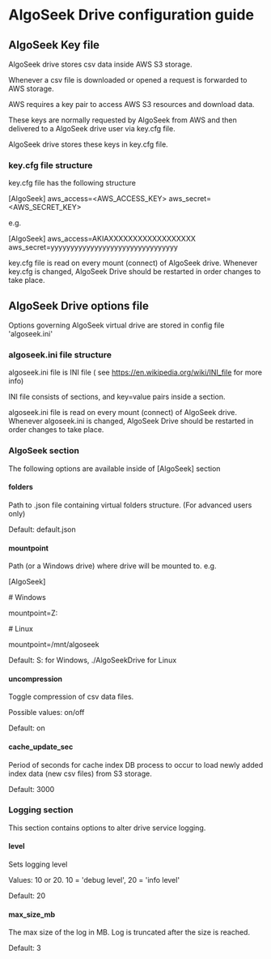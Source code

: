 # AlgoSeek Drive configuration guide

## AlgoSeek Key file

AlgoSeek drive stores csv data inside AWS S3 storage. 

Whenever a csv file is downloaded or opened a request is forwarded to AWS storage.

AWS requires a key pair to access AWS S3 resources and download data.

These keys are normally requested by AlgoSeek from AWS and then delivered to a AlgoSeek drive user via key.cfg file.

AlgoSeek drive stores these keys in key.cfg file.

### key.cfg file structure

key.cfg file has the following structure

[AlgoSeek]
aws_access=\<AWS_ACCESS_KEY\>
aws_secret=\<AWS_SECRET_KEY\>

e.g.

[AlgoSeek]
aws_access=AKIAXXXXXXXXXXXXXXXXXX
aws_secret=yyyyyyyyyyyyyyyyyyyyyyyyyyyyyyyy

key.cfg file is read on every mount (connect) of AlgoSeek drive.
Whenever key.cfg is changed, AlgoSeek Drive should be restarted in order changes to take place.

## AlgoSeek Drive options file

Options governing AlgoSeek virtual drive are stored in config file 'algoseek.ini'

### algoseek.ini file structure

algoseek.ini file is INI file ( see https://en.wikipedia.org/wiki/INI_file for more info)

INI file consists of sections, and key=value pairs inside a section.

algoseek.ini file is read on every mount (connect) of AlgoSeek drive. 
Whenever algoseek.ini is changed, AlgoSeek Drive should be restarted in order changes to take place.

### AlgoSeek section

The following options are available inside of \[AlgoSeek\] section

#### folders
Path to .json file containing virtual folders structure. (For advanced users only)

Default: default.json

#### mountpoint
Path (or a Windows drive) where drive will be mounted to. e.g.

\[AlgoSeek\]

\# Windows

mountpoint=Z: 

\# Linux

mountpoint=/mnt/algoseek 

Default: S: for Windows, ./AlgoSeekDrive for Linux

#### uncompression
Toggle compression of csv data files. 

Possible values: on/off

Default: on

#### cache_update_sec
Period of seconds for cache index DB process to occur to load newly added index data (new csv files) from S3 storage.

Default: 3000 

### Logging section

This section contains options to alter drive service logging.

#### level
Sets logging level

Values: 10 or 20. 10 = 'debug level', 20 = 'info level'

Default: 20

#### max_size_mb
The max size of the log in MB. Log is truncated after the size is reached.

Default: 3